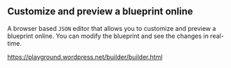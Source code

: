 ## Customize and preview a blueprint online
A browser based `JSON` editor that allows you to customize and preview a blueprint online. You can modify the blueprint and see the changes in real-time.

https://playground.wordpress.net/builder/builder.html